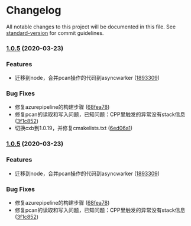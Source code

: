 # Changelog

All notable changes to this project will be documented in this file. See [standard-version](https://github.com/conventional-changelog/standard-version) for commit guidelines.

### [1.0.5](https://github.com/pass0a/pcan/compare/v1.0.2...v1.0.5) (2020-03-23)


### Features

* 迁移到node，合并pcan操作的代码到asyncwarker ([1893309](https://github.com/pass0a/pcan/commit/1893309ef153846f506be4a1bb0b4d12c7e4b84e))


### Bug Fixes

* 修复azurepipeline的构建步骤 ([68fea78](https://github.com/pass0a/pcan/commit/68fea78637e003971ce07f497f92e57efa509edf))
* 修复pcan的读取和写入问题，已知问题：CPP里触发的异常没有stack信息 ([3f1c852](https://github.com/pass0a/pcan/commit/3f1c85281e44ca0c067bac52dfca5628bc3bb54e))
* 切换cxb到1.0.19，并修复cmakelists.txt ([6ed06a1](https://github.com/pass0a/pcan/commit/6ed06a187d809ef8f625cd8888007c0926d40abf))

### [1.0.5](https://github.com/pass0a/pcan/compare/v1.0.2...v1.0.5) (2020-03-23)


### Features

* 迁移到node，合并pcan操作的代码到asyncwarker ([1893309](https://github.com/pass0a/pcan/commit/1893309ef153846f506be4a1bb0b4d12c7e4b84e))


### Bug Fixes

* 修复azurepipeline的构建步骤 ([68fea78](https://github.com/pass0a/pcan/commit/68fea78637e003971ce07f497f92e57efa509edf))
* 修复pcan的读取和写入问题，已知问题：CPP里触发的异常没有stack信息 ([3f1c852](https://github.com/pass0a/pcan/commit/3f1c85281e44ca0c067bac52dfca5628bc3bb54e))
